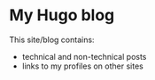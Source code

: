 # My Hugo blog

This site/blog contains:
- technical and non-technical posts
- links to my profiles on other sites
